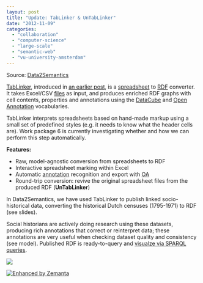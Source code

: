 ```yaml
---
layout: post
title: "Update: TabLinker & UnTabLinker"
date: "2012-11-09"
categories: 
  - "collaboration"
  - "computer-science"
  - "large-scale"
  - "semantic-web"
  - "vu-university-amsterdam"
---
```


Source: [Data2Semantics](http://www.data2semantics.org/feed/)

[TabLinker](http://github.com/Data2Semantics/TabLinker), introduced in [an earlier post](http://www.data2semantics.org/2012/02/19/tablinker/), is a [spreadsheet](http://en.wikipedia.org/wiki/Spreadsheet "Spreadsheet") to [RDF](http://en.wikipedia.org/wiki/Resource_Description_Framework "Resource Description Framework") converter. It takes Excel/CSV [files](http://en.wikipedia.org/wiki/Computer_file "Computer file") as input, and produces enriched RDF graphs with cell contents, properties and annotations using the [DataCube](http://www.w3.org/TR/vocab-data-cube/) and [Open Annotation](http://openannotation.org) vocabularies.

TabLinker interprets spreadsheets based on hand-made markup using a small set of predefined styles (e.g. it needs to know what the header cells are). Work package 6 is currently investigating whether and how we can perform this step automatically.

**Features:**

- Raw, model-agnostic conversion from spreadsheets to RDF
- Interactive spreadsheet marking within Excel
- Automatic [annotation](http://en.wikipedia.org/wiki/Annotation "Annotation") recognition and export with [OA](http://openannotation.org)
- Round-trip conversion: revive the original spreadsheet files from the produced RDF (**UnTabLinker**)

In Data2Semantics, we have used TabLinker to publish linked socio-historical data, converting the historical Dutch censuses (1795-1971) to RDF (see slides).

Social historians are actively doing research using these datasets, producing rich annotations that correct or reinterpret data; these annotations are very useful when checking dataset quality and consistency (see model). Published RDF is ready-to-query and [visualze via SPARQL queries](http://cedar-project.nl/visualizing-sparql-query-results-on-the-census/).

![](images/Annotations.png)

[![Enhanced by Zemanta](http://img.zemanta.com/zemified_e.png?x-id=f7118236-c661-4b1e-b2fc-e4cbec2898c9)](http://www.zemanta.com/?px "Enhanced by Zemanta")
